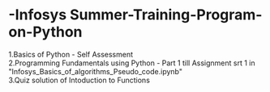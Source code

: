# -Infosys Summer-Training-Program-on-Python <br/>
1.Basics of Python - Self Assessment <br/>
2.Programming Fundamentals using Python - Part 1 till Assignment srt 1 in "Infosys_Basics_of_algorithms_Pseudo_code.ipynb" <br/>
3.Quiz solution of Intoduction to Functions
